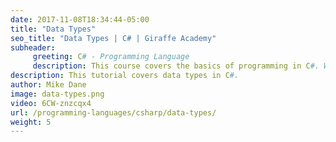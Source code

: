 ```yaml
---
date: 2017-11-08T18:34:44-05:00
title: "Data Types"
seo_title: "Data Types | C# | Giraffe Academy"
subheader:
     greeting: C# - Programming Language
     description: This course covers the basics of programming in C#. Work your way through the videos and we'll teach you everything you need to know to start your programming journey!
description: This tutorial covers data types in C#.
author: Mike Dane
image: data-types.png
video: 6CW-znzcqx4
url: /programming-languages/csharp/data-types/
weight: 5
---
```

